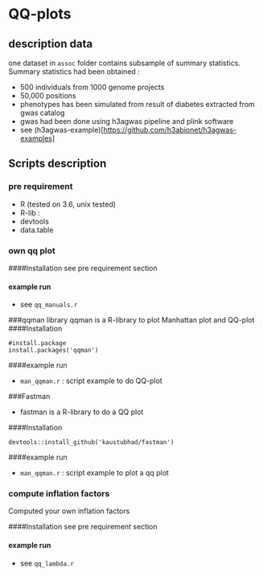 # QQ-plots 

## description data
one dataset in `assoc` folder contains subsample of summary statistics. 
Summary statistics had been obtained :
* 500 individuals from 1000 genome projects
* 50,000 positions 
* phenotypes has been simulated from result of diabetes extracted from gwas catalog
* gwas had been done using h3agwas pipeline and plink software
* see (h3agwas-example)[https://github.com/h3abionet/h3agwas-examples] 


## Scripts description 

### pre requirement
* R (tested on 3.6, unix tested)
* R-lib :
 * devtools
 * data.table

### own qq plot

####Installation
see pre requirement section

#### example run 
* see `qq_manuals.r` 

###qqman library
qqman is a R-library to plot Manhattan plot and  QQ-plot
####Installation
```
#install.package
install.packages('qqman')
```
####example run
* `man_qqman.r` : script example to do QQ-plot

###Fastman
* fastman is a R-library to do a QQ plot

####Installation

```
devtools::install_github('kaustubhad/fastman')
```

####example run
* `man_qqman.r` : script example to plot a qq plot


### compute inflation factors

Computed your own inflation factors

####Installation
see pre requirement section

#### example run 
* see `qq_lambda.r` 


